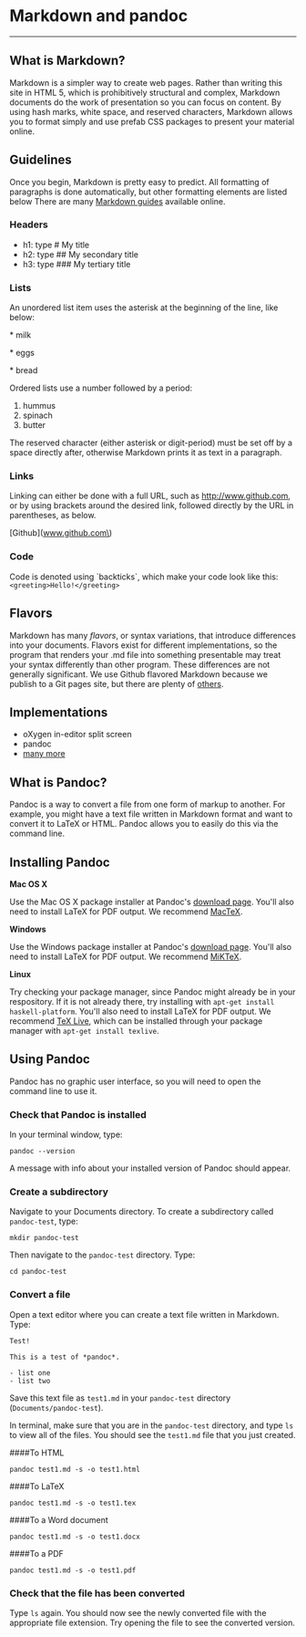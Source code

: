 # Markdown and pandoc
____

## What is Markdown?
Markdown is a simpler way to create web pages.  Rather than writing this site in HTML 5, which is prohibitively structural and complex, Markdown documents do the work of presentation so you can focus on content.  By using hash marks, white space, and reserved characters, Markdown allows you to format simply and use prefab CSS packages to present your material online.

## Guidelines
Once you begin, Markdown is pretty easy to predict.  All formatting of paragraphs is done automatically, but other formatting elements are listed below  There are many [Markdown guides](https://guides.github.com/pdfs/Markdown-cheatsheet-online.pdf) available online.

### Headers
* h1: type # My title
* h2: type ## My secondary title
* h3: type ### My tertiary title

### Lists 
An unordered list item uses the asterisk at the beginning of the line, like below:

\* milk

\* eggs

\* bread

Ordered lists use a number followed by a period:

1. hummus
2. spinach
3. butter

The reserved character (either asterisk or digit-period) must be set off by a space directly after, otherwise Markdown prints it as text in a paragraph.

### Links
Linking can either be done with a full URL, such as http://www.github.com, or by using brackets around the desired link, followed directly by the URL in parentheses, as below.

\[Github\]\(www.github.com\)

### Code
Code is denoted using \`backticks\`, which make your code look like this:
`<greeting>Hello!</greeting>`

## Flavors
Markdown has many *flavors*, or syntax variations, that introduce differences into your documents.  Flavors exist for different implementations, so the program that renders your .md file into something presentable may treat your syntax differently than other program.  These differences are not generally significant.  We use Github flavored Markdown because we publish to a Git pages site, but there are plenty of [others](https://github.com/jgm/CommonMark/wiki/Markdown-Flavors).

## Implementations
* oXygen in-editor split screen
* pandoc
* [many more](https://github.com/jgm/CommonMark/wiki/Markdown-Flavors)

## What is Pandoc?
Pandoc is a way to convert a file from one form of markup to another. For example, you might have a text file written in Markdown format and want to convert it to LaTeX or HTML. Pandoc allows you to easily do this via the command line.

## Installing Pandoc

**Mac OS X**

Use the Mac OS X package installer at Pandoc's [download page](https://github.com/jgm/pandoc/releases/tag/1.19.2.1). You'll also need to install LaTeX for PDF output. We recommend [MacTeX](https://tug.org/mactex/).

**Windows**

Use the Windows package installer at Pandoc's [download page](https://github.com/jgm/pandoc/releases/tag/1.19.2.1). You'll also need to install LaTeX for PDF output. We recommend [MiKTeX](https://miktex.org/).

**Linux**

Try checking your package manager, since Pandoc might already be in your respository. If it is not already there, try installing with `apt-get install haskell-platform`. You'll also need to install LaTeX for PDF output. We recommend [TeX Live](http://www.tug.org/texlive/), which can be installed through your package manager with `apt-get install texlive`.

## Using Pandoc

Pandoc has no graphic user interface, so you will need to open the command line to use it.

### Check that Pandoc is installed

In your terminal window, type:

`pandoc --version`

A message with info about your installed version of Pandoc should appear.

### Create a subdirectory

Navigate to your Documents directory. To create a subdirectory called `pandoc-test`, type:

`mkdir pandoc-test`

Then navigate to the `pandoc-test` directory. Type:

`cd pandoc-test`

### Convert a file

Open a text editor where you can create a text file written in Markdown. Type:

	Test!

	This is a test of *pandoc*.

	- list one
	- list two

Save this text file as `test1.md` in your `pandoc-test` directory (`Documents/pandoc-test`). 

In terminal, make sure that you are in the `pandoc-test` directory, and type `ls` to view all of the files. You should see the `test1.md` file that you just created.

####To HTML

`pandoc test1.md -s -o test1.html`

####To LaTeX

`pandoc test1.md -s -o test1.tex`

####To a Word document

`pandoc test1.md -s -o test1.docx`

####To a PDF

`pandoc test1.md -s -o test1.pdf`

### Check that the file has been converted

Type `ls` again. You should now see the newly converted file with the appropriate file extension. Try opening the file to see the converted version.